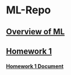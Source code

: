 # ML-Repo

## [ Overview of ML ]( https://github.com/PretaxEnd9716/ML-Repo/blob/main/Overview%20of%20ML.pdf )

## [ Homework 1 ]( https://github.com/PretaxEnd9716/ML-Repo/blob/main/HW%201/rcd180001-HW1.cpp )
#### [ Homework 1 Document ]( https://github.com/PretaxEnd9716/ML-Repo/blob/main/HW%201/rcd180001-HW2.pdf )